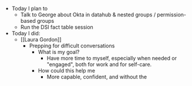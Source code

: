 - Today I plan to
	- Talk to George about Okta in datahub & nested groups / permission-based groups
	- Run the DSI fact table session
- Today I did:
	- [[Laura Gordon]]
		- Prepping for difficult conversations
			- What is my goal?
				- Have more time to myself, especially when needed or "engaged", both for work and for self-care.
			- How could this help me
				- More capable, confident, and without the